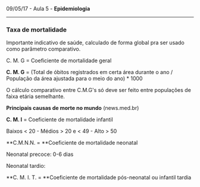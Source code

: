 09/05/17 - Aula 5 - **Epidemiologia**

---

### Taxa de mortalidade

Importante indicativo de saúde, calculado de forma global pra ser usado como parâmetro comparativo.

C. M. G = Coeficiente de mortalidade geral

**C. M. G** = \(Total de óbitos registrados em certa área durante o ano / População da área ajustada para o meio do ano\) \* 1000

O cálculo comparativo entre C.M.G's só deve ser feito entre populações de faixa etária semelhante.

**Principais causas de morte no mundo** \(news.med.br\)

**C. M. I** = Coeficiente de mortalidade infantil

Baixos &lt; 20 -  Médios &gt; 20 e &lt; 49  -  Alto &gt; 50

**C.M.N.N. = **Coeficiente de mortalidade neonatal

Neonatal precoce: 0-6 dias

Neonatal tardio:

**C. M. I. T. = **Coeficiente de mortalidade pós-neonatal ou infantil tardia

